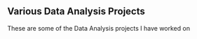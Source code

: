 ## Various Data Analysis Projects

These are some of the Data Analysis projects I have worked on



